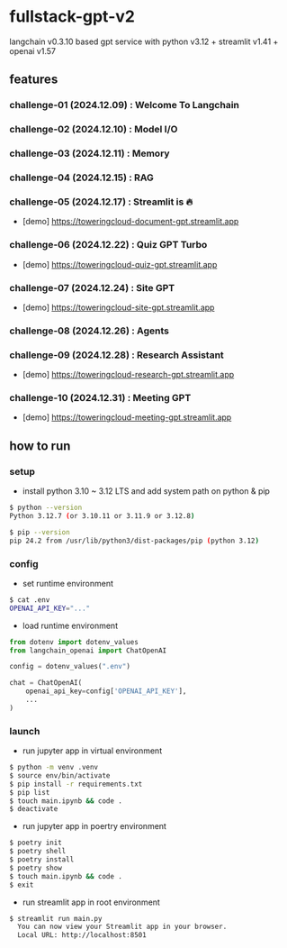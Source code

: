 # fullstack-gpt-v2
langchain v0.3.10 based gpt service with python v3.12 + streamlit v1.41 + openai v1.57


## features

### challenge-01 (2024.12.09) : Welcome To Langchain
### challenge-02 (2024.12.10) : Model I/O
### challenge-03 (2024.12.11) : Memory
### challenge-04 (2024.12.15) : RAG
### challenge-05 (2024.12.17) : Streamlit is 🔥
-   [demo] https://toweringcloud-document-gpt.streamlit.app
### challenge-06 (2024.12.22) : Quiz GPT Turbo
-   [demo] https://toweringcloud-quiz-gpt.streamlit.app
### challenge-07 (2024.12.24) : Site GPT
-   [demo] https://toweringcloud-site-gpt.streamlit.app
### challenge-08 (2024.12.26) : Agents
### challenge-09 (2024.12.28) : Research Assistant
-   [demo] https://toweringcloud-research-gpt.streamlit.app
### challenge-10 (2024.12.31) : Meeting GPT
-   [demo] https://toweringcloud-meeting-gpt.streamlit.app


## how to run

### setup

-   install python 3.10 ~ 3.12 LTS and add system path on python & pip

```sh
$ python --version
Python 3.12.7 (or 3.10.11 or 3.11.9 or 3.12.8)

$ pip --version
pip 24.2 from /usr/lib/python3/dist-packages/pip (python 3.12)
```

### config

-   set runtime environment

```sh
$ cat .env
OPENAI_API_KEY="..."
```

-   load runtime environment

```python
from dotenv import dotenv_values
from langchain_openai import ChatOpenAI

config = dotenv_values(".env")

chat = ChatOpenAI(
    openai_api_key=config['OPENAI_API_KEY'],
    ...
)
```

### launch

-   run jupyter app in virtual environment

```sh
$ python -m venv .venv
$ source env/bin/activate
$ pip install -r requirements.txt
$ pip list
$ touch main.ipynb && code .
$ deactivate
```

-   run jupyter app in poertry environment

```sh
$ poetry init
$ poetry shell
$ poetry install
$ poetry show
$ touch main.ipynb && code .
$ exit
```

-   run streamlit app in root environment

```sh
$ streamlit run main.py
  You can now view your Streamlit app in your browser.
  Local URL: http://localhost:8501
```
